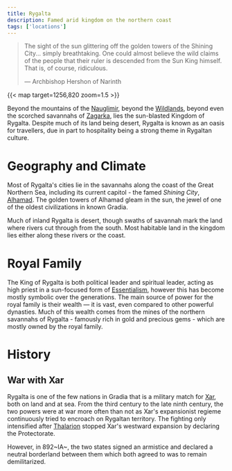 ```yaml
---
title: Rygalta
description: Famed arid kingdom on the northern coast
tags: ['locations']
---
```


> The sight of the sun glittering off the golden towers of the Shining City...
> simply breathtaking. One could almost believe the wild claims of the people
> that their ruler is descended from the Sun King himself. That is, of course,
> ridiculous.
>
>    &mdash; Archbishop Hershon of Narinth

{{< map target=1256,820 zoom=1.5 >}}

Beyond the mountains of the [Nauglimir](/pages/Nauglimir), beyond the
[Wildlands](/pages/Wildlands), beyond even the scorched savannahs of
[Zagarka](/pages/Zagarka), lies the sun-blasted Kingdom of Rygalta. Despite much
of its land being desert, Rygalta is known as an oasis for travellers, due in
part to hospitality being a strong theme in Rygaltan culture.

# Geography and Climate

Most of Rygalta's cities lie in the savannahs along the coast of the Great
Northern Sea, including its current capitol - the famed _Shining City_,
[Alhamad](/pages/Alhamad). The golden towers of Alhamad gleam in the sun, the
jewel of one of the oldest civilizations in known Gradia.

Much of inland Rygalta is desert, though swaths of savannah mark the land where
rivers cut through from the south. Most habitable land in the kingdom lies
either along these rivers or the coast.

# Royal Family

The King of Rygalta is both political leader and spiritual leader, acting as
high priest in a sun-focused form of [Essentialism](/pages/Essentialism),
however this has become mostly symbolic over the generations. The main source of
power for the royal family is their wealth &mdash; it is vast, even compared to
other powerful dynasties. Much of this wealth comes from the mines of the
northern savannahs of Rygalta - famously rich in gold and precious gems - 
which are mostly owned by the royal family.

# History

## War with Xar

Rygalta is one of the few nations in Gradia that is a military match for
[Xar](/pages/Xar), both on land and at sea. From the third century to the late
ninth century, the two powers were at war more often than not as Xar's
expansionist regieme continuously tried to encroach on Rygaltan territory.
The fighting only intensified after [Thalarion](/pages/Thalarion) stopped
Xar's westward expansion by declaring the Protectorate.

However, in 892~IA~, the two states signed an armistice and declared a neutral
borderland between them which both agreed to was to remain demilitarized.